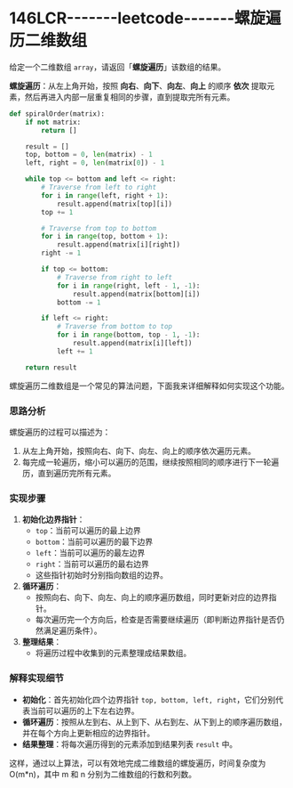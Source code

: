 # 146LCR-------leetcode-------螺旋遍历二维数组

给定一个二维数组 `array`，请返回「**螺旋遍历**」该数组的结果。

**螺旋遍历**：从左上角开始，按照 **向右**、**向下**、**向左**、**向上** 的顺序 **依次** 提取元素，然后再进入内部一层重复相同的步骤，直到提取完所有元素。



```python
def spiralOrder(matrix):
    if not matrix:
        return []

    result = []
    top, bottom = 0, len(matrix) - 1
    left, right = 0, len(matrix[0]) - 1

    while top <= bottom and left <= right:
        # Traverse from left to right
        for i in range(left, right + 1):
            result.append(matrix[top][i])
        top += 1

        # Traverse from top to bottom
        for i in range(top, bottom + 1):
            result.append(matrix[i][right])
        right -= 1

        if top <= bottom:
            # Traverse from right to left
            for i in range(right, left - 1, -1):
                result.append(matrix[bottom][i])
            bottom -= 1

        if left <= right:
            # Traverse from bottom to top
            for i in range(bottom, top - 1, -1):
                result.append(matrix[i][left])
            left += 1

    return result

```

螺旋遍历二维数组是一个常见的算法问题，下面我来详细解释如何实现这个功能。

### 思路分析

螺旋遍历的过程可以描述为：

1. 从左上角开始，按照向右、向下、向左、向上的顺序依次遍历元素。
2. 每完成一轮遍历，缩小可以遍历的范围，继续按照相同的顺序进行下一轮遍历，直到遍历完所有元素。

### 实现步骤

1. **初始化边界指针**：
   - `top`：当前可以遍历的最上边界
   - `bottom`：当前可以遍历的最下边界
   - `left`：当前可以遍历的最左边界
   - `right`：当前可以遍历的最右边界
   - 这些指针初始时分别指向数组的边界。
2. **循环遍历**：
   - 按照向右、向下、向左、向上的顺序遍历数组，同时更新对应的边界指针。
   - 每次遍历完一个方向后，检查是否需要继续遍历（即判断边界指针是否仍然满足遍历条件）。
3. **整理结果**：
   - 将遍历过程中收集到的元素整理成结果数组。



### 解释实现细节

- **初始化**：首先初始化四个边界指针 `top, bottom, left, right`，它们分别代表当前可以遍历的上下左右边界。
- **循环遍历**：按照从左到右、从上到下、从右到左、从下到上的顺序遍历数组，并在每个方向上更新相应的边界指针。
- **结果整理**：将每次遍历得到的元素添加到结果列表 `result` 中。

这样，通过以上算法，可以有效地完成二维数组的螺旋遍历，时间复杂度为 O(m*n)，其中 m 和 n 分别为二维数组的行数和列数。